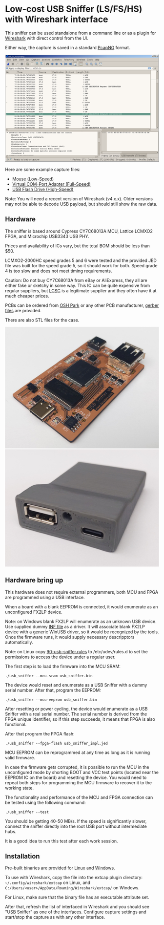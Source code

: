 # Low-cost USB Sniffer (LS/FS/HS) with Wireshark interface

This sniffer can be used standalone from a command line or as a plugin for
[Wireshark](https://www.wireshark.org/) with direct control from the UI.

Either way, the capture is saved in a standard [PcapNG](https://pcapng.com/) format.

![Wireshark UI](doc/wireshark.png)

Here are some example capture files:

 * [Mouse (Low-Speed)](doc/usb_ls_mouse.pcapng)
 * [Virtual COM-Port Adapter (Full-Speed)](doc/usb_fs_vcp.pcapng)
 * [USB Flash Drive (High-Speed)](doc/usb_hs_flash_drive.pcapng)

Note: You will need a recent version of Wireshark (v4.x.x). Older versions may
not be able to decode USB payload, but should still show the raw data.

## Hardware

The sniffer is based around Cypress CY7C68013A MCU, Lattice LCMXO2 FPGA, and
Microchip USB3343 USB PHY.

Prices and availability of ICs vary, but the total BOM should be less than $50.

LCMXO2-2000HC speed grades 5 and 6 were tested and the provided JED file was built
for the speed grade 5, so it should work for both. Speed grade 4 is too slow and
does not meet timing requirements.

Caution: Do not buy CY7C68013A from eBay or AliExpress, they all are either fake
or sketchy in some way. This IC can be quite expensive from regular suppliers,
but [LCSC](https://www.lcsc.com/) is a legitimate supplier and they often have
it at much cheaper prices.

PCBs can be ordered from [OSH Park](https://oshpark.com/shared_projects/avWPFMNs)
or any other PCB manufacturer, [gerber files](bin/usb-sniffer-gerbers.zip) are provided.

There are also STL files for the case.

![Bare PCB](doc/pcb.jpg) ![3D Printed Case](doc/case.jpg)

## Hardware bring up

This hardware does not require external programmers, both MCU and FPGA are programmed
using a USB interface.

When a board with a blank EEPROM is connected, it would enumerate as an unconfigured
FX2LP device.

Note: on Windows blank FX2LP will enumerate as an unknown USB device. Use supplied
dummy [INF file](bin/blank_fx2lp.inf) as a driver. It will associate blank FX2LP device
with a generic WinUSB driver, so it would be recognized by the tools. Once the firmware
runs, it would supply necessary descripptors automatically.

Note: on Linux copy [90-usb-sniffer.rules](bin/90-usb-sniffer.rules) to /etc/udev/rules.d
to set the permissions to access the device under a regular user.

The first step is to load the firmware into the MCU SRAM:
```
./usb_sniffer --mcu-sram usb_sniffer.bin
```

The device would reset and enumerate as a USB Sniffer with a dummy serial number. After that,
program the EEPROM:
```
./usb_sniffer --mcu-eeprom usb_sniffer.bin
```

After resetting or power cycling, the device would enumerate as a USB Sniffer with a
real serial number. The serial number is derived from the FPGA unique identifier,
so if this step succeeds, it means that FPGA is also functional.

After that program the FPGA flash:
```
./usb_sniffer --fpga-flash usb_sniffer_impl.jed
```

MCU EEPROM can be reprogrammed at any time as long as it is running valid firmware.

In case the firmware gets corrupted, it is possible to run the MCU in the unconfigured
mode by shorting BOOT and VCC test points (located near the EEPROM IC on the board) and
resetting the device. You would need to repeat both steps for programming the MCU
firmware to recover it to the working state.

The functionality and performance of the MCU and FPGA connection can be tested using
the following command:
```
./usb_sniffer --test
```
You should be getting 40-50 MB/s. If the speed is significantly slower, connect the
sniffer directly into the root USB port without intermediate hubs.

It is a good idea to run this test after each work session.

## Installation

Pre-built binaries are provided for [Linux](bin/usb_sniffer_linux) and
[Windows](usb_sniffer_win.exe).

To use with Wireshark, copy the file into the extcap plugin directory:
`~/.config/wireshark/extcap` on Linux, and
`C:/Users/<user>/AppData/Roaming/Wireshark/extcap/` on Windows.

For Linux, make sure that the binary file has an executable attribute set.

After that, refresh the list of interfaced in Wireshark and you should see
"USB Sniffer" as one of the interfaces. Configure capture settings and start/stop
the capture as with any other interface.

